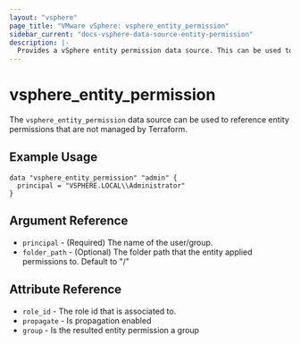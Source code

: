 ```yaml
---
layout: "vsphere"
page_title: "VMware vSphere: vsphere_entity_permission"
sidebar_current: "docs-vsphere-data-source-entity-permission"
description: |-
  Provides a vSphere entity permission data source. This can be used to reference entity permissions not managed in Terraform.
---
```


# vsphere\_entity\_permission

The `vsphere_entity_permission` data source can be used to reference entity permissions that are not managed by Terraform.

## Example Usage

```hcl
data "vsphere_entity_permission" "admin" {
  principal = "VSPHERE.LOCAL\\Administrator"
}
```

## Argument Reference

* `principal` - (Required) The name of the user/group.
* `folder_path` - (Optional) The folder path that the entity applied permissions to. Default to "/"

## Attribute Reference

* `role_id` - The role id that is associated to.
* `propagate` - Is propagation enabled
* `group` - Is the resulted entity permission a group
